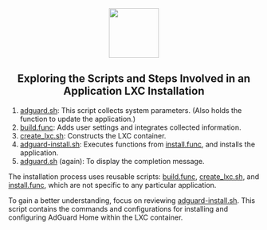 <div align="center">
<img src="https://raw.githubusercontent.com/tv4you2016/ProxmoxVE/main/misc/images/logo.png" height="100px" />
</div>
<h2><div align="center">Exploring the Scripts and Steps Involved in an Application LXC Installation</div></h2>

1) [adguard.sh](https://github.com/tv4you2016/ProxmoxVE/blob/main/ct/adguard.sh): This script collects system parameters. (Also holds the function to update the application.)
2) [build.func](https://github.com/tv4you2016/ProxmoxVE/blob/main/misc/build.func): Adds user settings and integrates collected information.
3) [create_lxc.sh](https://github.com/tv4you2016/ProxmoxVE/blob/main/ct/create_lxc.sh): Constructs the LXC container.
4) [adguard-install.sh](https://github.com/tv4you2016/ProxmoxVE/blob/main/install/adguard-install.sh): Executes functions from [install.func](https://github.com/tv4you2016/ProxmoxVE/blob/main/misc/install.func), and installs the application.
5) [adguard.sh](https://github.com/tv4you2016/ProxmoxVE/blob/main/ct/adguard.sh) (again): To display the completion message.

The installation process uses reusable scripts: [build.func](https://github.com/tv4you2016/ProxmoxVE/blob/main/misc/build.func), [create_lxc.sh](https://github.com/tv4you2016/ProxmoxVE/blob/main/ct/create_lxc.sh), and [install.func](https://github.com/tv4you2016/ProxmoxVE/blob/main/misc/install.func), which are not specific to any particular application.

To gain a better understanding, focus on reviewing [adguard-install.sh](https://github.com/tv4you2016/ProxmoxVE/blob/main/install/adguard-install.sh). This script contains the commands and configurations for installing and configuring AdGuard Home within the LXC container.
